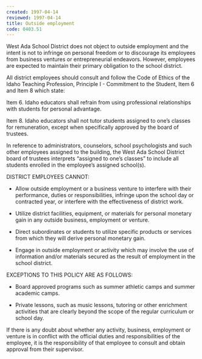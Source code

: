 ```yaml
---
created: 1997-04-14
reviewed: 1997-04-14
title: Outside employment
code: 0403.51
---
```



West Ada School District does not object to outside employment and the intent is not to infringe on personal
freedom or to discourage its employees from business ventures or entrepreneurial endeavors. However, employees
are expected to maintain their primary obligation to the school district.

All district employees should consult and follow the Code of Ethics of the Idaho Teaching Profession, Principle I -
Commitment to the Student, Item 6 and Item 8 which state:

Item 6. Idaho educators shall refrain from using professional relationships with students for personal advantage.

Item 8. Idaho educators shall not tutor students assigned to one’s classes for remuneration, except when specifically
approved by the board of trustees.

In reference to administrators, counselors, school psychologists and such other employees assigned to the building,
the West Ada School District board of trustees interprets “assigned to one’s classes” to include all students enrolled
in the employee’s assigned school(s).

DISTRICT EMPLOYEES CANNOT:


- Allow outside employment or a business venture to interfere with their performance, duties or responsibilities,
infringe upon the school day or contracted year, or interfere with the effectiveness of district work.


- Utilize district facilities, equipment, or materials for personal monetary gain in any outside business,
employment or venture.


- Direct subordinates or students to utilize specific products or services from which they will derive personal
monetary gain.


- Engage in outside employment or activity which may involve the use of information and/or materials secured
as the result of employment in the school district.

EXCEPTIONS TO THIS POLICY ARE AS FOLLOWS:


- Board approved programs such as summer athletic camps and summer academic camps.


- Private lessons, such as music lessons, tutoring or other enrichment activities that are clearly beyond the scope
of the regular curriculum or school day.

If there is any doubt about whether any activity, business, employment or venture is in conflict with the official
duties and responsibilities of the employee, it is the responsibility of that employee to consult and obtain approval
from their supervisor.

